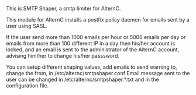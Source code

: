 This is SMTP Shaper, a smtp limiter for AlternC.

This module for AlternC installs a postfix policy daemon for emails sent by a user using SASL.

If the user send more than 1000 emails per hour or 5000 emails per day
or emails from more than 100 different IP in a day
then his/her account is locked, and an email is sent to the administrator of the AlternC account, advising him/her to change his/her passsword.

You can setup different shaping values, add emails to send warning to, change the from, in /etc/alternc/smtpshaper.conf
Email message sent to the user can be changed in /etc/alternc/smtpshaper.*.txt and in the configuration file.

